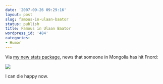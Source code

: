 ```yaml
---
date: '2007-09-26 09:29:16'
layout: post
slug: famous-in-ulaan-baator
status: publish
title: Famous in Ulaan Baator
wordpress_id: '484'
categories:
- Humor
---
```


Via [my new stats package](http://www.phfactor.net/wp/2007/09/21/new-site-stats-package/), news that someone in Mongolia has hit Fnord:


![](http://www.phfactor.net/wp-pics/famous-in-mongolia-wpa.jpg)


I can die happy now.
